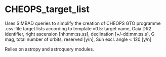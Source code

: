 # CHEOPS_target_list
Uses SIMBAD queries to simplify the creation of CHEOPS GTO programme .csv-file target lists
according to template v0.5:
 target name, Gaia DR2 identifier, right ascension [hh:mm:ss.ss], declination [+/-dd:mm:ss.s], G mag, total number of orbits, reserved [y/n], Sun excl. angle < 120 [y/n]

Relies on astropy and astroquery modules.

